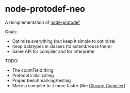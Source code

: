 # node-protodef-neo

A reimplementation of [node-protodef](https://github.com/ProtoDef-io/node-protodef)

Goals:
- Optimize everything (but keep it simple to optimize)
- Keep datatypes in classes (to extend/reuse them)
- Same API for compiler and for interpreter

TODO:
- The countField thing
- Protocol initializating
- Proper benchmarking/testing
- Make a compiler to it more faster (like [Closure Compiler](https://github.com/google/closure-compiler))
